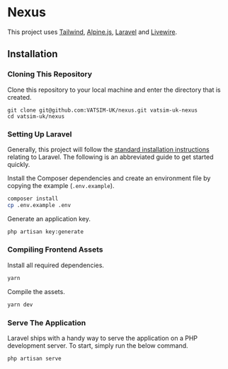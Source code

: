 # Nexus
This project uses [Tailwind](https://www.tailwindcss.com), [Alpine.js](https://www.github.com/alpinejs/alpine/), [Laravel](https://www.laravel.com) and [Livewire](https://www.laravel-livewire.com).

## Installation
### Cloning This Repository
Clone this repository to your local machine and enter the directory that is created.
```git
git clone git@github.com:VATSIM-UK/nexus.git vatsim-uk-nexus
cd vatsim-uk/nexus
```

### Setting Up Laravel
Generally, this project will follow the [standard installation instructions](https://www.laravel.com/docs/installation) relating to Laravel. The following is an abbreviated guide to get started quickly.

Install the Composer dependencies and create an environment file by copying the example (`.env.example`).
```bash
composer install
cp .env.example .env
```

Generate an application key.
```bash
php artisan key:generate
```

### Compiling Frontend Assets
Install all required dependencies.
```bash
yarn
```
Compile the assets.
```bash
yarn dev
```

### Serve The Application
Laravel ships with a handy way to serve the application on a PHP development server.
To start, simply run the below command.
```bash
php artisan serve
```
